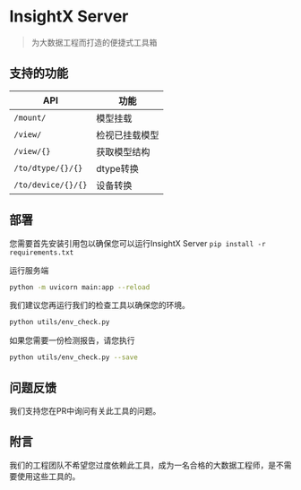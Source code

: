 # InsightX Server
> 为大数据工程而打造的便捷式工具箱

## 支持的功能
|API|功能|
|--|--|
|`/mount/`|模型挂载|
|`/view/`|检视已挂载模型|
|`/view/{}`|获取模型结构|
|`/to/dtype/{}/{}`|dtype转换|
|`/to/device/{}/{}`|设备转换|

## 部署
您需要首先安装引用包以确保您可以运行InsightX Server
`pip install -r requirements.txt`

运行服务端

```bash
python -m uvicorn main:app --reload
```

我们建议您再运行我们的检查工具以确保您的环境。

```bash
python utils/env_check.py
```

如果您需要一份检测报告，请您执行

```bash
python utils/env_check.py --save
```

## 问题反馈
我们支持您在PR中询问有关此工具的问题。
## 附言
我们的工程团队不希望您过度依赖此工具，成为一名合格的大数据工程师，是不需要使用这些工具的。
